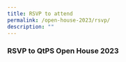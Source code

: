 ```yaml
---
title: RSVP to attend
permalink: /open-house-2023/rsvp/
description: ""
---
```

### **RSVP to QtPS Open House 2023**